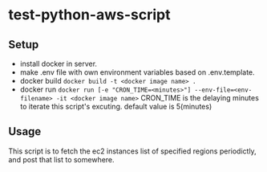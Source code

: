 # test-python-aws-script

## Setup
  - install docker in server.
  - make .env file with own environment variables based on .env.template.
  - docker build
      `docker build -t <docker image name> .`
  - docker run `docker run [-e "CRON_TIME=<minutes>"] --env-file=<env-filename> -it <docker image name>`
     CRON_TIME is the delaying minutes to iterate this script's excuting.
     default value is 5(minutes)


## Usage
  This script is to fetch the ec2 instances list of specified regions periodictly,
  and post that list to somewhere. 
  
